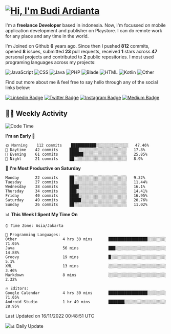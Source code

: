 # [![Hi, I'm Budi Ardianta](https://readme-typing-svg.herokuapp.com?size=24&vCenter=true&lines=%F0%9F%91%8B+Hi%2C+I'm+Budi+Ardianta+;%F0%9F%92%BB+Android+And+Web+Developer+)](https://git.io/typing-svg)

I'm a **freelance Developer** based in indonesia. Now, I'm focussed on mobile application development and publisher on Playstore. I can do remote work for any place and any time in the world.

I'm Joined on Github **6** years ago. Since then I pushed **812** commits, opened **8** issues, submitted **23** pull requests, received **1** stars across **47** personal projects and contributed to **2** public repositories.
I most used programing languages across my projects:

![JavaScript](https://img.shields.io/badge/-JavaScript-%23f1e05a?style=flat&logo=JavaScript&logoColor=white)
![CSS](https://img.shields.io/badge/-CSS-%23563d7c?style=flat&logo=CSS&logoColor=white)
![Java](https://img.shields.io/badge/-Java-%23b07219?style=flat&logo=Java&logoColor=white)
![PHP](https://img.shields.io/badge/-PHP-%234F5D95?style=flat&logo=PHP&logoColor=white)
![Blade](https://img.shields.io/badge/-Blade-%23f7523f?style=flat&logo=Blade&logoColor=white)
![HTML](https://img.shields.io/badge/-HTML-%23e34c26?style=flat&logo=HTML&logoColor=white)
![Kotlin](https://img.shields.io/badge/-Kotlin-%23A97BFF?style=flat&logo=Kotlin&logoColor=white)
![Other](https://img.shields.io/badge/-Other-%23ededed?style=flat&logo=Other&logoColor=white)

Find out more about me & feel free to say hello through any of the social links below:

[![Linkedin Badge](https://img.shields.io/badge/-budiardianata-blue?style=flat&logo=Linkedin&logoColor=white&link=https://www.linkedin.com/in/budiardianata/)](https://www.linkedin.com/in/budiardianata/)
[![Twitter Badge](https://img.shields.io/badge/-budiardianata-%231DA1F2.svg?style=flat&logo=twitter&logoColor=white&link=https://www.twitter.com/budiardianata)](https://www.linkedin.com/in/budiardianata/)
[![Instagram Badge](https://img.shields.io/badge/-budiardianata-purple?style=flat&logo=instagram&logoColor=white&link=https://instagram.com/budiardianata/)](https://instagram.com/budiardianata)
[![Medium Badge](https://img.shields.io/badge/-@budiardianata-%2312100E.svg?style=flat&logo=Medium&logoColor=white&link=https://medium.com/@budiardianata/)](https://medium.com/@budiardianata)

## 👨‍💻 Weekly Activity
<!--START_SECTION:waka-->
![Code Time](http://img.shields.io/badge/Code%20Time-1%2C245%20hrs%2019%20mins-blue)

**I'm an Early 🐤** 

```text
🌞 Morning    112 commits    ███████████░░░░░░░░░░░░░░   47.46% 
🌆 Daytime    42 commits     ████░░░░░░░░░░░░░░░░░░░░░   17.8% 
🌃 Evening    61 commits     ██████░░░░░░░░░░░░░░░░░░░   25.85% 
🌙 Night      21 commits     ██░░░░░░░░░░░░░░░░░░░░░░░   8.9%

```
📅 **I'm Most Productive on Saturday** 

```text
Monday       22 commits     ██░░░░░░░░░░░░░░░░░░░░░░░   9.32% 
Tuesday      27 commits     ██░░░░░░░░░░░░░░░░░░░░░░░   11.44% 
Wednesday    38 commits     ████░░░░░░░░░░░░░░░░░░░░░   16.1% 
Thursday     34 commits     ███░░░░░░░░░░░░░░░░░░░░░░   14.41% 
Friday       40 commits     ████░░░░░░░░░░░░░░░░░░░░░   16.95% 
Saturday     49 commits     █████░░░░░░░░░░░░░░░░░░░░   20.76% 
Sunday       26 commits     ██░░░░░░░░░░░░░░░░░░░░░░░   11.02%

```


📊 **This Week I Spent My Time On** 

```text
⌚︎ Time Zone: Asia/Jakarta

💬 Programming Languages: 
Other                    4 hrs 30 mins       █████████████████░░░░░░░░   71.05% 
Java                     56 mins             ███░░░░░░░░░░░░░░░░░░░░░░   14.88% 
Groovy                   19 mins             █░░░░░░░░░░░░░░░░░░░░░░░░   5.1% 
XML                      13 mins             ░░░░░░░░░░░░░░░░░░░░░░░░░   3.46% 
Markdown                 8 mins              ░░░░░░░░░░░░░░░░░░░░░░░░░   2.32%

🔥 Editors: 
Google Calendar          4 hrs 30 mins       █████████████████░░░░░░░░   71.05% 
Android Studio           1 hr 49 mins        ███████░░░░░░░░░░░░░░░░░░   28.95%

```


 Last Updated on 16/11/2022 00:48:51 UTC
<!--END_SECTION:waka-->

![📊 Daily Update](https://github.com/budiardianata/budiardianata/actions/workflows/update-activity.yml/badge.svg)
